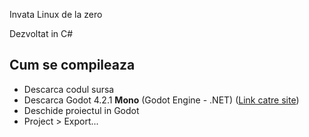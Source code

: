 Invata Linux de la zero

Dezvoltat in C#

## Cum se compileaza
- Descarca codul sursa
- Descarca Godot 4.2.1 **Mono** (Godot Engine - .NET) ([Link catre site](https://godotengine.org/download))
- Deschide proiectul in Godot
- Project > Export...
